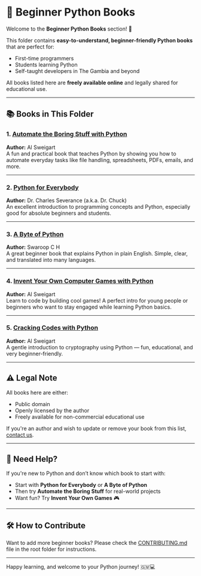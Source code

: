 # 📘 Beginner Python Books

Welcome to the **Beginner Python Books** section! 🐍

This folder contains **easy-to-understand, beginner-friendly Python books** that are perfect for:
- First-time programmers
- Students learning Python
- Self-taught developers in The Gambia and beyond

All books listed here are **freely available online** and legally shared for educational use.

---

## 📚 Books in This Folder

### 1. [Automate the Boring Stuff with Python](https://automatetheboringstuff.com)
**Author:** Al Sweigart  
A fun and practical book that teaches Python by showing you how to automate everyday tasks like file handling, spreadsheets, PDFs, emails, and more.

---

### 2. [Python for Everybody](https://do1.dr-chuck.com/pythonlearn/EN_us/pythonlearn.pdf)
**Author:** Dr. Charles Severance (a.k.a. Dr. Chuck)  
An excellent introduction to programming concepts and Python, especially good for absolute beginners and students.

---

### 3. [A Byte of Python](https://python.swaroopch.com)
**Author:** Swaroop C H  
A great beginner book that explains Python in plain English. Simple, clear, and translated into many languages.

---

### 4. [Invent Your Own Computer Games with Python](https://inventwithpython.com/invent4thed/)
**Author:** Al Sweigart  
Learn to code by building cool games! A perfect intro for young people or beginners who want to stay engaged while learning Python basics.

---

### 5. [Cracking Codes with Python](https://inventwithpython.com/cracking/)
**Author:** Al Sweigart  
A gentle introduction to cryptography using Python — fun, educational, and very beginner-friendly.

---

## ⚠️ Legal Note

All books here are either:
- Public domain
- Openly licensed by the author
- Freely available for non-commercial educational use

If you're an author and wish to update or remove your book from this list, [contact us](mailto:musbijawo@gmail.com).

---

## 🙌 Need Help?

If you're new to Python and don’t know which book to start with:
- Start with **Python for Everybody** or **A Byte of Python**
- Then try **Automate the Boring Stuff** for real-world projects
- Want fun? Try **Invent Your Own Games** 🎮

---

## 🛠 How to Contribute

Want to add more beginner books? Please check the [CONTRIBUTING.md](../CONTRIBUTING.md) file in the root folder for instructions.

---

Happy learning, and welcome to your Python journey! 🇬🇲💻
